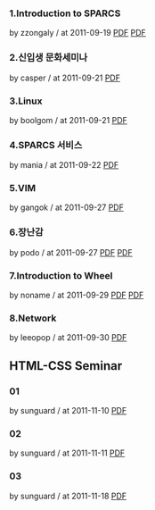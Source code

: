 ### 1.Introduction to SPARCS

by zzongaly / at 2011-09-19
[PDF](https://s3.ap-northeast-2.amazonaws.com/sparcs.home/seminars/zzongaly-20110927-1.pdf)
[PDF](https://s3.ap-northeast-2.amazonaws.com/sparcs.home/seminars/zzongaly-20110927-2.pptx)

### 2.신입생 문화세미나

by casper / at 2011-09-21
[PDF](https://s3.ap-northeast-2.amazonaws.com/sparcs.home/seminars/casper-20110925_1-1.pptx)

### 3.Linux

by boolgom / at 2011-09-21
[PDF](https://s3.ap-northeast-2.amazonaws.com/sparcs.home/seminars/boolgom-20110924-1.pptx)

### 4.SPARCS 서비스

by mania / at 2011-09-22
[PDF](https://s3.ap-northeast-2.amazonaws.com/sparcs.home/seminars/mania-20110922-1.pdf)

### 5.VIM

by gangok / at 2011-09-27
[PDF](https://s3.ap-northeast-2.amazonaws.com/sparcs.home/seminars/gangok-20110927-1.pptx)

### 6.장난감

by podo / at 2011-09-27
[PDF](https://s3.ap-northeast-2.amazonaws.com/sparcs.home/seminars/podo-20110927-1.pptx)
[PDF](https://s3.ap-northeast-2.amazonaws.com/sparcs.home/seminars/podo-20110927-2.pdf)

### 7.Introduction to Wheel

by noname / at 2011-09-29
[PDF](https://s3.ap-northeast-2.amazonaws.com/sparcs.home/seminars/noname-20110929-1.pptx)
[PDF](https://s3.ap-northeast-2.amazonaws.com/sparcs.home/seminars/noname-20110929-2.pdf)

### 8.Network

by leeopop / at 2011-09-30
[PDF](https://s3.ap-northeast-2.amazonaws.com/sparcs.home/seminars/leeopop-20110930-1.pdf)

## HTML-CSS Seminar

### 01

by sunguard / at 2011-11-10
[PDF](https://s3.ap-northeast-2.amazonaws.com/sparcs.home/seminars/sunguard-20111110-1.pptx)

### 02

by sunguard / at 2011-11-11
[PDF](https://s3.ap-northeast-2.amazonaws.com/sparcs.home/seminars/sunguard-20111110_1-1.pptx)

### 03

by sunguard / at 2011-11-18
[PDF](https://s3.ap-northeast-2.amazonaws.com/sparcs.home/seminars/sunguard-20111118-1.pptx)
